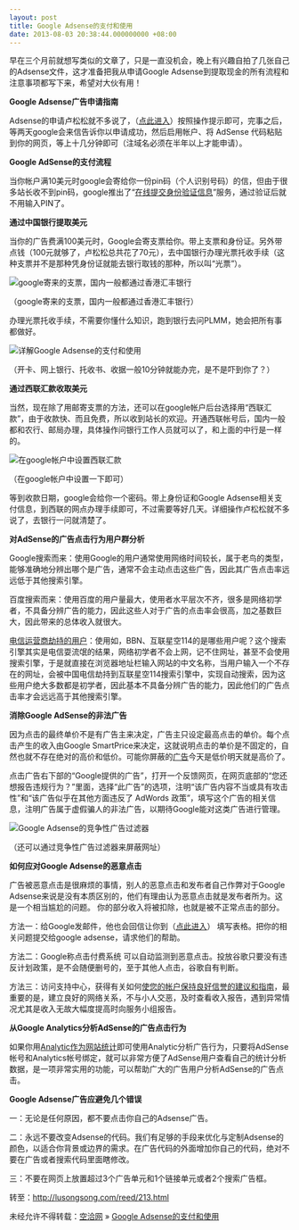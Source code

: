 ```yaml
---
layout: post
title: Google Adsense的支付和使用
date: 2013-08-03 20:38:44.000000000 +08:00
---
```


早在三个月前就想写类似的文章了，只是一直没机会，晚上有兴趣自拍了几张自己的Adsense文件，这才准备把我从申请Google Adsense到提取现金的所有流程和注意事项都写下来，希望对大伙有用！

**Google Adsense广告申请指南**

Adsense的申请卢松松就不多说了，（[点此进入](https://www.google.com/adsense/login/zh_CN/)）按照操作提示即可，完事之后，等两天google会来信告诉你以申请成功，然后启用帐户、将 AdSense 代码粘贴到你的网页，等上十几分钟即可（注域名必须在半年以上才能申请）。

**Google AdSense的支付流程**

当你帐户满10美元时google会寄给你一份pin码（个人识别号码）的信，但由于很多站长收不到pin码，google推出了“[在线提交身份验证信息](https://www.google.com/adsense/support/bin/request.py?contact=cnpsadaccts)”服务，通过验证后就不用输入PIN了。

**通过中国银行提取美元**

当你的广告费满100美元时，Google会寄支票给你。带上支票和身份证。另外带点钱（100元就够了，卢松松总共花了70元），去中国银行办理光票托收手续（这种支票并不是那种凭身份证就能去银行取钱的那种，所以叫“光票”）。

![google寄来的支票，国内一般都通过香港汇丰银行](http://lusongsong.com/upload/213-1.jpg)

（google寄来的支票，国内一般都通过香港汇丰银行）

办理光票托收手续，不需要你懂什么知识，跑到银行去问PLMM，她会把所有事都做好。

![详解Google Adsense的支付和使用](http://lusongsong.com/upload/213-2.jpg)

（开卡、网上银行、托收书、收据一般10分钟就能办完，是不是吓到你了？）

**通过西联汇款收取美元**

当然，现在除了用邮寄支票的方法，还可以在google帐户后台选择用“西联汇款”，由于收款快、而且免费，所以收到站长的欢迎。开通西联帐号后，国内一般都和农行、邮局办理，具体操作问银行工作人员就可以了，和上面的中行是一样的。

![在google帐户中设置西联汇款](http://lusongsong.com/upload/213-3.jpg)

（在google帐户中设置一下即可）

等到收款日期，google会给你一个密码。带上身份证和Google Adsense相关支付信息，到西联的网点办理手续即可，不过需要等好几天。详细操作卢松松就不多说了，去银行一问就清楚了。

**对AdSense的广告点击行为用户群分析**

Google搜索而来：使用Google的用户通常使用网络时间较长，属于老鸟的类型，能够准确地分辨出哪个是广告，通常不会主动点击这些广告，因此其广告点击率远远低于其他搜索引擎。

百度搜索而来：使用百度的用户量最大，使用者水平层次不齐，很多是网络初学者，不具备分辨广告的能力，因此这些人对于广告的点击率会很高，加之基数巨大，因此带来的总体收入就很大。

[电信运营商劫持的用户](http://lusongsong.com/blog/post/122.html)：使用如，BBN、互联星空114的是哪些用户呢？这个搜索引擎其实是电信耍流氓的结果，网络初学者不会上网，记不住网址，甚至不会使用搜索引擎，于是就直接在浏览器地址栏输入网站的中文名称，当用户输入一个不存在的网址，会被中国电信劫持到互联星空114搜索引擎中，实现自动搜索，因为这些用户绝大多数都是初学者，因此基本不具备分辨广告的能力，因此他们的广告点击率才会远远高于其他搜索引擎。

**消除Google AdSense的非法广告**

因为点击的最终单价不是有广告主来决定，广告主只设定最高点击的单价。每个点击产生的收入由Google SmartPrice来决定，这就说明点击的单价是不固定的，自然也就不存在绝对的高价和低价。可能你屏蔽的[广告](http://lusongsong.com/reed/104.html)今天是低价明天就是高价了。

点击广告右下部的“Google提供的广告”，打开一个反馈网页，在网页底部的“您还想报告违规行为？”里面，选择“此广告”的选项，注明“该广告内容不当或具有攻击性”和“该广告似乎在其他方面违反了 AdWords 政策”，填写这个广告的相关信息，注明广告属于虚假骗人的非法广告，以期待Google能对这类广告进行管理。

![Google Adsense的竞争性广告过滤器](http://lusongsong.com/upload/213-4.jpg)

（还可以通过竞争性广告过滤器来屏蔽网址）

**如何应对Google Adsense的恶意点击**

广告被恶意点击是很麻烦的事情，别人的恶意点击和发布者自己作弊对于Google Adsense来说是没有本质区别的，他们有理由认为恶意点击就是发布者所为。这是一个相当尴尬的问题。 你的部分收入将被扣除，也就是被不正常点击的部分。

方法一：给Google发邮件，他也会回信让你到（[点此进入](https://www.google.com/adsense/support/bin/request.py?contact=invalid_clicks_contact)） 填写表格。把你的相关问题提交给google adsense，请求他们的帮助。

方法二：Google称点击付费系统 可以自动监测到恶意点击。投放谷歌只要没有违反计划政策，是不会随便删号的，至于其他人点击，谷歌自有判断。

方法三：访问支持中心，获得有关如何[使您的帐户保持良好信誉的建议和指南](https://www.google.com/support/adsense/bin/answer.py?answer=23921)，最重要的是，建立良好的网络关系，不与小人交恶，及时查看收入报告，遇到异常情况尤其是收入无故大幅度提高时向服务小组报告。

**从Google Analytics分析AdSense的广告点击行为**

如果你用[Analytic作为网站统计](http://www.google.com/intl/zh-CN/analytics/)即可使用Analytic分析广告行为，只要将AdSense帐号和Analytics帐号绑定，就可以非常方便了AdSense用户查看自己的统计分析数据，是一项非常实用的功能，可以帮助广大的广告用户分析AdSense的广告点击。

**Google Adsense广告应避免几个错误**

一：无论是任何原因，都不要点击你自己的Adsense广告。

二：永远不要改变Adsense的代码。我们有足够的手段来优化与定制Adsense的颜色，以适合你背景或边界的需求。在广告代码的外面增加你自己的代码，绝对不要在广告或者搜索代码里面瞎修改。

三：不要在网页上放置超过3个广告单元和1个链接单元或者2个搜索广告框。

转至：http://lusongsong.com/reed/213.html

未经允许不得转载：[空洽网](http://kongqia.com) » [Google Adsense的支付和使用](http://kongqia.com/17647.html)


